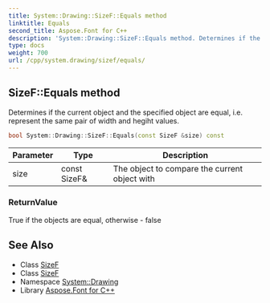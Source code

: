 ```yaml
---
title: System::Drawing::SizeF::Equals method
linktitle: Equals
second_title: Aspose.Font for C++
description: 'System::Drawing::SizeF::Equals method. Determines if the current object and the specified object are equal, i.e. represent the same pair of width and hegiht values in C++.'
type: docs
weight: 700
url: /cpp/system.drawing/sizef/equals/
---
```

## SizeF::Equals method


Determines if the current object and the specified object are equal, i.e. represent the same pair of width and hegiht values.

```cpp
bool System::Drawing::SizeF::Equals(const SizeF &size) const
```


| Parameter | Type | Description |
| --- | --- | --- |
| size | const SizeF\& | The object to compare the current object with |

### ReturnValue

True if the objects are equal, otherwise - false

## See Also

* Class [SizeF](../)
* Class [SizeF](../)
* Namespace [System::Drawing](../../)
* Library [Aspose.Font for C++](../../../)
